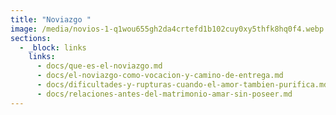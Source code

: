 ```yaml
---
title: "Noviazgo "
image: /media/novios-1-q1wou655gh2da4crtefd1b102cuy0xy5thfk8hq0f4.webp
sections:
  - _block: links
    links:
      - docs/que-es-el-noviazgo.md
      - docs/el-noviazgo-como-vocacion-y-camino-de-entrega.md
      - docs/dificultades-y-rupturas-cuando-el-amor-tambien-purifica.md
      - docs/relaciones-antes-del-matrimonio-amar-sin-poseer.md
---
```

